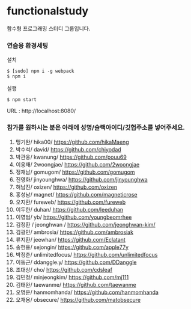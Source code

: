 # functionalstudy
함수형 프로그래밍 스터디 그룹입니다.


### 연습용 환경세팅

설치

```shell
$ [sudo] npm i -g webpack
$ npm i
```

실행

```shell
$ npm start
```

URL : http://localhost:8080/



### 참가를 원하시는 분은 아래에 성명/슬랙아이디/깃헙주소를 넣어주세요.
1. 맹기완/ hika00/ https://github.com/hikaMaeng
2. 박수석/ david/ https://github.com/chiyodad
3. 박관웅/ kwanung/ https://github.com/pouu69
4. 이웅재/ 2woongjae/ https://github.com/2woongjae
5. 정재남/ gomugom/ https://github.com/gomugom
6. 진영화/ jinyounghwa/ https://github.com/jinyounghwa
7. 허남진/ oxizen/ https://github.com/oxizen
8. 홍성남/ magnet/ https://github.com/magneticrose
9. 오지환/ fureweb/ https://github.com/fureweb
10. 이두한/ duhan/ https://github.com/leeduhan
11. 이영범/ yb/ https://github.com/youngbeomrhee
12. 김정환 / jeonghwan / https://github.com/jeonghwan-kim/
13. 김광민/ ambrosia/ https://github.com/ambrosiak
14. 류지환/ jeewhan/ https://github.com/Eclatant
15. 송헌용/ sejongin/ https://github.com/apple77y
16. 박정춘/ unlimitedfocus/ https://github.com/unlimitedfocus
17. 이동근/ ddanggle.y/ https://github.com/DDanggle
18. 조대상/ cho/ https://github.com/cdsleaf
19. 김민정/ minjeongkim/ https://github.com/mj111
20. 김태완/ taewanme/ https://github.com/taewanme
21. 오명운/ hanmomhanda/ https://github.com/hanmomhanda
22. 오재용/ obsecure/ https://github.com/matobsecure
